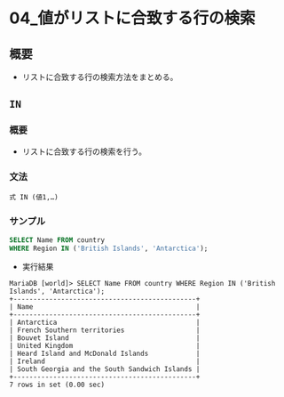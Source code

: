 04\_値がリストに合致する行の検索
===

## 概要

- リストに合致する行の検索方法をまとめる。

## `IN`

### 概要

- リストに合致する行の検索を行う。

### 文法

`式 IN (値1,…)`

### サンプル

```SQL
SELECT Name FROM country 
WHERE Region IN ('British Islands', 'Antarctica');
```

- 実行結果

```
MariaDB [world]> SELECT Name FROM country WHERE Region IN ('British Islands', 'Antarctica');
+----------------------------------------------+
| Name                                         |
+----------------------------------------------+
| Antarctica                                   |
| French Southern territories                  |
| Bouvet Island                                |
| United Kingdom                               |
| Heard Island and McDonald Islands            |
| Ireland                                      |
| South Georgia and the South Sandwich Islands |
+----------------------------------------------+
7 rows in set (0.00 sec)
```

